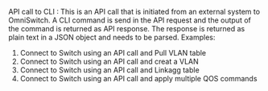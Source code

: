 API call to CLI	:	This is an API call that is initiated from an external system to OmniSwitch. A CLI command is send in the API request and the output of the command is returned as API response. The response is returned as plain text in a JSON object and needs to be parsed.
Examples:
1.	Connect to Switch using an API call and Pull VLAN table
2.	Connect to Switch using an API call and creat a VLAN 
3.	Connect to Switch using an API call and Linkagg table
4.	Connect to Switch using an API call and apply multiple QOS commands
